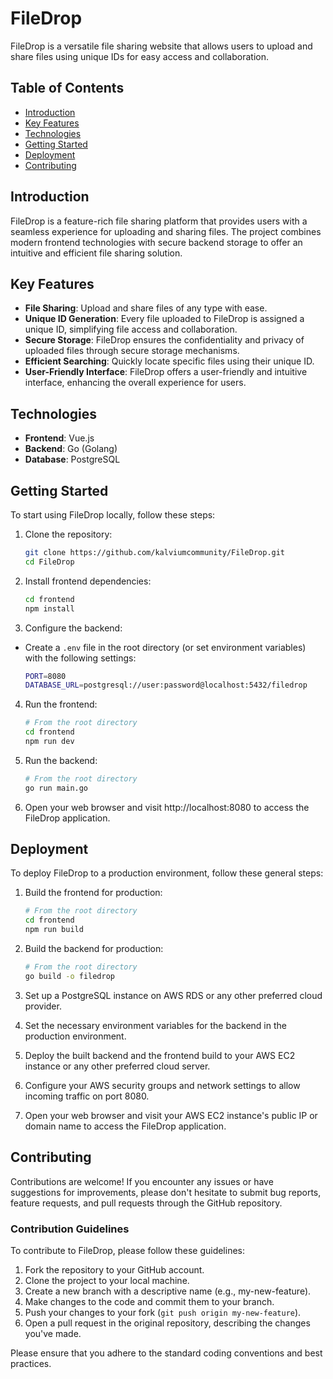 # FileDrop

FileDrop is a versatile file sharing website that allows users to upload and share files using unique IDs for easy access and collaboration.

## Table of Contents

- [Introduction](#introduction)
- [Key Features](#key-features)
- [Technologies](#technologies)
- [Getting Started](#getting-started)
- [Deployment](#deployment)
- [Contributing](#contributing)

## Introduction

FileDrop is a feature-rich file sharing platform that provides users with a seamless experience for uploading and sharing files. The project combines modern frontend technologies with secure backend storage to offer an intuitive and efficient file sharing solution.

## Key Features

- **File Sharing**: Upload and share files of any type with ease.
- **Unique ID Generation**: Every file uploaded to FileDrop is assigned a unique ID, simplifying file access and collaboration.
- **Secure Storage**: FileDrop ensures the confidentiality and privacy of uploaded files through secure storage mechanisms.
- **Efficient Searching**: Quickly locate specific files using their unique ID.
- **User-Friendly Interface**: FileDrop offers a user-friendly and intuitive interface, enhancing the overall experience for users.

## Technologies

- **Frontend**: Vue.js
- **Backend**: Go (Golang)
- **Database**: PostgreSQL

## Getting Started

To start using FileDrop locally, follow these steps:

1. Clone the repository:

   ```bash
   git clone https://github.com/kalviumcommunity/FileDrop.git
   cd FileDrop
   ```

2. Install frontend dependencies:

   ```bash
   cd frontend
   npm install
   ```

3. Configure the backend:

- Create a `.env` file in the root directory (or set environment variables) with the following settings:

  ```bash
  PORT=8080
  DATABASE_URL=postgresql://user:password@localhost:5432/filedrop
  ```

4. Run the frontend:

   ```bash
   # From the root directory
   cd frontend
   npm run dev
   ```

5. Run the backend:

   ```bash
   # From the root directory
   go run main.go
   ```

6. Open your web browser and visit http://localhost:8080 to access the FileDrop application.

## Deployment

To deploy FileDrop to a production environment, follow these general steps:

1. Build the frontend for production:

   ```bash
   # From the root directory
   cd frontend
   npm run build
   ```

2. Build the backend for production:

   ```bash
   # From the root directory
   go build -o filedrop
   ```

3. Set up a PostgreSQL instance on AWS RDS or any other preferred cloud provider.

4. Set the necessary environment variables for the backend in the production environment.

5. Deploy the built backend and the frontend build to your AWS EC2 instance or any other preferred cloud server.

6. Configure your AWS security groups and network settings to allow incoming traffic on port 8080.

7. Open your web browser and visit your AWS EC2 instance's public IP or domain name to access the FileDrop application.

## Contributing

Contributions are welcome! If you encounter any issues or have suggestions for improvements, please don't hesitate to submit bug reports, feature requests, and pull requests through the GitHub repository.

### Contribution Guidelines

To contribute to FileDrop, please follow these guidelines:

1. Fork the repository to your GitHub account.
2. Clone the project to your local machine.
3. Create a new branch with a descriptive name (e.g., my-new-feature).
4. Make changes to the code and commit them to your branch.
5. Push your changes to your fork (`git push origin my-new-feature`).
6. Open a pull request in the original repository, describing the changes you've made.

Please ensure that you adhere to the standard coding conventions and best practices.
